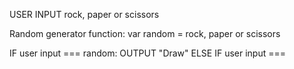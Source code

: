 USER INPUT rock, paper or scissors

Random generator function:
    var random = rock, paper or scissors

IF user input === random:
    OUTPUT "Draw"
ELSE IF user input === 
